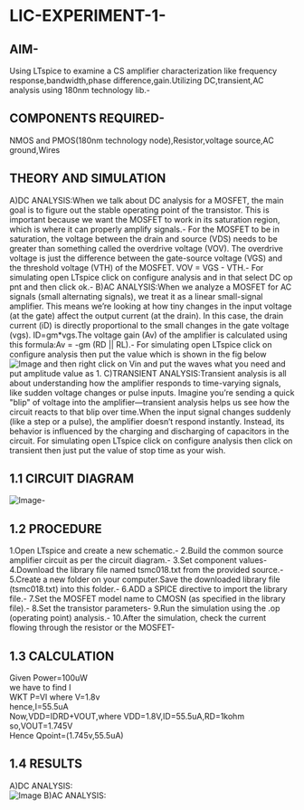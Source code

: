 # LIC-EXPERIMENT-1-
## AIM-
Using LTspice to examine a CS amplifier characterization like frequency response,bandwidth,phase difference,gain.Utilizing DC,transient,AC analysis using 180nm technology lib.-
## COMPONENTS REQUIRED-
NMOS and PMOS(180nm technology node),Resistor,voltage source,AC ground,Wires
## THEORY AND SIMULATION
A)DC ANALYSIS:When we talk about DC analysis for a MOSFET, the main goal is to figure out the stable operating point of the transistor. This is important because we want the MOSFET to work in its saturation region, which is where it can properly amplify signals.-
For the MOSFET to be in saturation, the voltage between the drain and source (VDS) needs to be greater than something called the overdrive voltage (VOV). The overdrive voltage is just the difference between the gate-source voltage (VGS) and the threshold voltage (VTH) of the MOSFET.  VOV = VGS - VTH.-
For simulating open LTspice click on configure analysis and in that select DC op pnt and then click ok.-
B)AC ANALYSIS:When we analyze a MOSFET for AC signals (small alternating signals), we treat it as a linear small-signal amplifier. This means we’re looking at how tiny changes in the input voltage (at the gate) affect the output current (at the drain). In this case, the drain current (iD) is directly proportional to the small changes in the gate voltage (vgs). ID=gm*vgs.The voltage gain (Av) of the amplifier is calculated using this formula:Av = -gm (RD || RL).-
For simulating open LTspice click on configure analysis then put the value which is shown in the fig below
![Image](https://github.com/user-attachments/assets/d095650b-5e16-4138-a121-2f1b8b738aa2)
and then right click on Vin and put the waves what you need and put amplitude value as 1.
C)TRANSIENT ANALYSIS:Transient analysis is all about understanding how the amplifier responds to time-varying signals, like sudden voltage changes or pulse inputs. Imagine you’re sending a quick "blip" of voltage into the amplifier—transient analysis helps us see how the circuit reacts to that blip over time.When the input signal changes suddenly (like a step or a pulse), the amplifier doesn’t respond instantly. Instead, its behavior is influenced by the charging and discharging of capacitors in the circuit.
For simulating open LTspice click on configure analysis then click on transient then just put the value of stop time as your wish.
## 1.1 CIRCUIT DIAGRAM
![Image](https://github.com/user-attachments/assets/780c8916-68cd-424c-aab2-06a45db15e21)-
## 1.2 PROCEDURE
1.Open LTspice and create a new schematic.-
2.Build the common source amplifier circuit as per the circuit diagram.-
3.Set component values-
4.Download the library file named tsmc018.txt from the provided source.-
5.Create a new folder on your computer.Save the downloaded library file (tsmc018.txt) into this folder.-
6.ADD a SPICE directive to import the library file.-
7.Set the MOSFET model name to CMOSN (as specified in the library file).-
8.Set the transistor parameters-
9.Run the simulation using the .op (operating point) analysis.-
10.After the simulation, check the current flowing through the resistor or the MOSFET-
## 1.3 CALCULATION
Given Power=100uW  
we have to find I  
WKT P=VI where V=1.8v  
hence,I=55.5uA  
Now,VDD=IDRD+VOUT,where VDD=1.8V,ID=55.5uA,RD=1kohm  
so,VOUT=1.745V  
Hence Qpoint=(1.745v,55.5uA)  
## 1.4 RESULTS
A)DC ANALYSIS:  
![Image](https://github.com/user-attachments/assets/744eee30-b993-44fd-b451-ac6143f0634c)
B)AC ANALYSIS:






